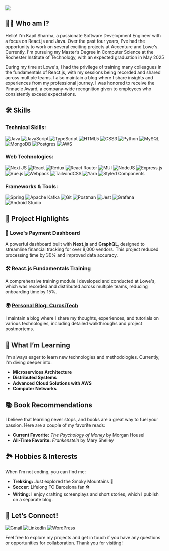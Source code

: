 
<img align="center" src="https://github.com/user-attachments/assets/687cd412-7d41-4f02-8a72-86ada4847ef7"/>



## 👨‍💻 Who am I?
 
Hello! I'm Kapil Sharma, a passionate Software Development Engineer with a focus on React.js and Java. Over the past four years, I've had the opportunity to work on several exciting projects at Accenture and Lowe's. Currently, I'm pursuing my Master’s Degree in Computer Science at the Rochester Institute of Technology, with an expected graduation in May 2025

During my time at Lowe's, I had the privilege of training many colleagues in the fundamentals of React.js, with my sessions being recorded and shared across multiple teams. I also maintain a blog where I share insights and experiences from my professional journey. I was honored to receive the Pinnacle Award, a company-wide recognition given to employees who consistently exceed expectations.


## 🛠️ Skills 

### Technical Skills:
![Java](https://img.shields.io/badge/java-%23ED8B00.svg?style=for-the-badge&logo=openjdk&logoColor=white)
![JavaScript](https://img.shields.io/badge/javascript-%23323330.svg?style=for-the-badge&logo=javascript&logoColor=%23F7DF1E)
![TypeScript](https://img.shields.io/badge/typescript-%23007ACC.svg?style=for-the-badge&logo=typescript&logoColor=white)
![HTML5](https://img.shields.io/badge/html5-%23E34F26.svg?style=for-the-badge&logo=html5&logoColor=white)
![CSS3](https://img.shields.io/badge/css3-%231572B6.svg?style=for-the-badge&logo=css3&logoColor=white)
![Python](https://img.shields.io/badge/python-3670A0?style=for-the-badge&logo=python&logoColor=ffdd54)
![MySQL](https://img.shields.io/badge/mysql-4479A1.svg?style=for-the-badge&logo=mysql&logoColor=white)
![MongoDB](https://img.shields.io/badge/MongoDB-%234ea94b.svg?style=for-the-badge&logo=mongodb&logoColor=white)
![Postgres](https://img.shields.io/badge/postgres-%23316192.svg?style=for-the-badge&logo=postgresql&logoColor=white)
![AWS](https://img.shields.io/badge/AWS-%23FF9900.svg?style=for-the-badge&logo=amazon-aws&logoColor=white)

### Web Technologies:
![Next JS](https://img.shields.io/badge/Next-black?style=for-the-badge&logo=next.js&logoColor=white)
![React](https://img.shields.io/badge/react-%2320232a.svg?style=for-the-badge&logo=react&logoColor=%2361DAFB)
![Redux](https://img.shields.io/badge/redux-%23593d88.svg?style=for-the-badge&logo=redux&logoColor=white)
![React Router](https://img.shields.io/badge/React_Router-CA4245?style=for-the-badge&logo=react-router&logoColor=white)
![MUI](https://img.shields.io/badge/MUI-%230081CB.svg?style=for-the-badge&logo=mui&logoColor=white)
![NodeJS](https://img.shields.io/badge/node.js-6DA55F?style=for-the-badge&logo=node.js&logoColor=white)
![Express.js](https://img.shields.io/badge/express.js-%23404d59.svg?style=for-the-badge&logo=express&logoColor=%2361DAFB)
![Vue.js](https://img.shields.io/badge/vuejs-%2335495e.svg?style=for-the-badge&logo=vuedotjs&logoColor=%234FC08D)
![Webpack](https://img.shields.io/badge/webpack-%238DD6F9.svg?style=for-the-badge&logo=webpack&logoColor=black)
![TailwindCSS](https://img.shields.io/badge/tailwindcss-%2338B2AC.svg?style=for-the-badge&logo=tailwind-css&logoColor=white)
![Yarn](https://img.shields.io/badge/yarn-%232C8EBB.svg?style=for-the-badge&logo=yarn&logoColor=white)
![Styled Components](https://img.shields.io/badge/styled--components-DB7093?style=for-the-badge&logo=styled-components&logoColor=white)


### Frameworks & Tools:
![Spring](https://img.shields.io/badge/spring-%236DB33F.svg?style=for-the-badge&logo=spring&logoColor=white)
![Apache Kafka](https://img.shields.io/badge/Apache%20Kafka-000?style=for-the-badge&logo=apachekafka)
![Git](https://img.shields.io/badge/git-%23F05033.svg?style=for-the-badge&logo=git&logoColor=white)
![Postman](https://img.shields.io/badge/Postman-FF6C37?style=for-the-badge&logo=postman&logoColor=white)
![Jest](https://img.shields.io/badge/-jest-%23C21325?style=for-the-badge&logo=jest&logoColor=white)
![Grafana](https://img.shields.io/badge/grafana-%23F46800.svg?style=for-the-badge&logo=grafana&logoColor=white)
![Android Studio](https://img.shields.io/badge/android%20studio-346ac1?style=for-the-badge&logo=android%20studio&logoColor=white)

## 📂 Project Highlights

### 🛒 Lowe's Payment Dashboard
A powerful dashboard built with **Next.js** and **GraphQL**, designed to streamline financial tracking for over 8,000 vendors. This project reduced processing time by 30% and improved data accuracy.

### 🛠️ React.js Fundamentals Training
A comprehensive training module I developed and conducted at Lowe's, which was recorded and distributed across multiple teams, reducing onboarding time by 15%.

### 🌍 [Personal Blog: CurosiTech](https://curositech.wordpress.com/)
I maintain a blog where I share my thoughts, experiences, and tutorials on various technologies, including detailed walkthroughs and project postmortems.

## 🌱 What I’m Learning

I'm always eager to learn new technologies and methodologies. Currently, I'm diving deeper into:
- **Microservices Architecture**
- **Distributed Systems**
- **Advanced Cloud Solutions with AWS**
- **Computer Networks**


## 📚 Book Recommendations

I believe that learning never stops, and books are a great way to fuel your passion. Here are a couple of my favorite reads:
- **Current Favorite:** *The Psychology of Money* by Morgan Housel
- **All-Time Favorite:** *Frankenstein* by Mary Shelley


## 🏞️ Hobbies & Interests

When I'm not coding, you can find me:
- **Trekking:** Just explored the Smoky Mountains 🌄
- **Soccer:** Lifelong FC Barcelona fan ⚽
- **Writing:** I enjoy crafting screenplays and short stories, which I publish on a separate blog.


## 🤝 Let’s Connect!
[![Gmail](https://img.shields.io/badge/Gmail-D14836?style=for-the-badge&logo=gmail&logoColor=white)
](mailto:ks4643@rit.edu)
[![LinkedIn](https://img.shields.io/badge/linkedin-%230077B5.svg?style=for-the-badge&logo=linkedin&logoColor=white)
](https://www.linkedin.com/in/kapil-b-sharma/)
[![WordPress](https://img.shields.io/badge/WordPress-%23117AC9.svg?style=for-the-badge&logo=WordPress&logoColor=white)
](https://curositech.wordpress.com/)

Feel free to explore my projects and get in touch if you have any questions or opportunities for collaboration. Thank you for visiting!
